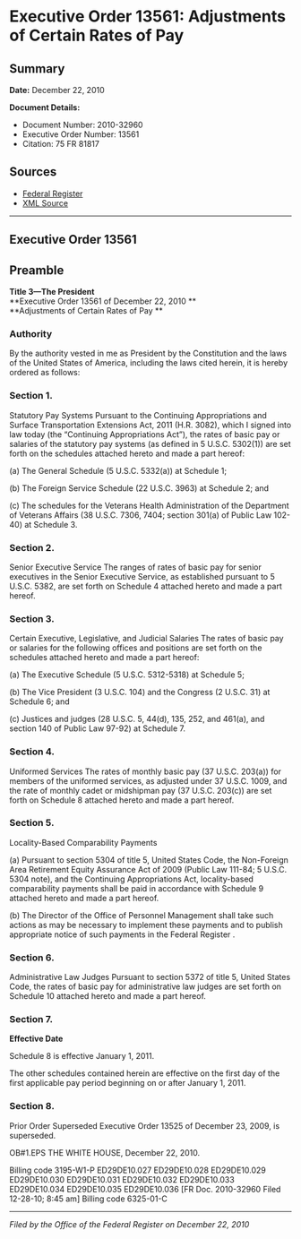 # Executive Order 13561: Adjustments of Certain Rates of Pay

## Summary

**Date:** December 22, 2010

**Document Details:**
- Document Number: 2010-32960
- Executive Order Number: 13561
- Citation: 75 FR 81817

## Sources
- [Federal Register](https://www.federalregister.gov/documents/2010/12/29/2010-32960/adjustments-of-certain-rates-of-pay)
- [XML Source](https://www.federalregister.gov/documents/full_text/xml/2010/12/29/2010-32960.xml)

---

## Executive Order 13561

## Preamble

**Title 3—The President**  
**Executive Order 13561 of December 22, 2010 **  
**Adjustments of Certain Rates of Pay **

### Authority

By the authority vested in me as President by the Constitution and the laws of the United States of America, including the laws cited herein, it is hereby ordered as follows: 
### Section 1.

Statutory Pay Systems
Pursuant to the Continuing Appropriations and Surface Transportation Extensions Act, 2011 (H.R. 3082), which I signed into law today (the “Continuing Appropriations Act”), the rates of basic pay or salaries of the statutory pay systems (as defined in 5 U.S.C. 5302(1)) are set forth on the schedules attached hereto and made a part hereof: 

(a) The General Schedule (5 U.S.C. 5332(a)) at Schedule 1; 

(b) The Foreign Service Schedule (22 U.S.C. 3963) at Schedule 2; and 

(c) The schedules for the Veterans Health Administration of the Department of Veterans Affairs (38 U.S.C. 7306, 7404; section 301(a) of Public Law 102-40) at Schedule 3. 
### Section 2.

Senior Executive Service
The ranges of rates of basic pay for senior executives in the Senior Executive Service, as established pursuant to 5 U.S.C. 5382, are set forth on Schedule 4 attached hereto and made a part hereof. 
### Section 3.

Certain Executive, Legislative, and Judicial Salaries 
The rates of basic pay or salaries for the following offices and positions are set forth on the schedules attached hereto and made a part hereof: 

(a) The Executive Schedule (5 U.S.C. 5312-5318) at Schedule 5; 

(b) The Vice President (3 U.S.C. 104) and the Congress (2 U.S.C. 31) at Schedule 6;  and 

(c) Justices and judges (28 U.S.C. 5, 44(d), 135, 252, and 461(a), and section 140 of Public Law 97-92) at Schedule 7. 
### Section 4.

Uniformed Services
The rates of monthly basic pay (37 U.S.C. 203(a)) for members of the uniformed services, as adjusted under 37 U.S.C. 1009, and the rate of monthly cadet or midshipman pay (37 U.S.C. 203(c)) are set forth on Schedule 8 attached hereto and made a part hereof. 
### Section 5.

Locality-Based Comparability Payments 

(a) Pursuant to section 5304 of title 5, United States Code, the Non-Foreign Area Retirement Equity Assurance Act of 2009 (Public Law 111-84; 5 U.S.C. 5304 note), and the Continuing Appropriations Act, locality-based comparability payments shall be paid in accordance with Schedule 9 attached hereto and made a part hereof. 

(b) The Director of the Office of Personnel Management shall take such actions as may be necessary to implement these payments and to publish appropriate notice of such payments in the 
Federal Register
.
### Section 6.

Administrative Law Judges
Pursuant to section 5372 of title 5, United States Code, the rates of basic pay for administrative law judges are set forth on Schedule 10 attached hereto and made a part hereof.
### Section 7.

**Effective Date**

Schedule 8 is effective January 1, 2011.

The other schedules contained herein are effective on the first day of the first applicable pay period beginning on or after January 1, 2011. 
### Section 8.

Prior Order Superseded
Executive Order 13525 of December 23, 2009, is superseded.

OB#1.EPS
THE WHITE HOUSE, 
December 22, 2010.

Billing code 3195-W1-P
ED29DE10.027
ED29DE10.028
ED29DE10.029
ED29DE10.030
ED29DE10.031
ED29DE10.032
ED29DE10.033
ED29DE10.034
ED29DE10.035
ED29DE10.036
[FR Doc. 2010-32960 
Filed 12-28-10; 8:45 am]
Billing code 6325-01-C

---

*Filed by the Office of the Federal Register on December 22, 2010*
